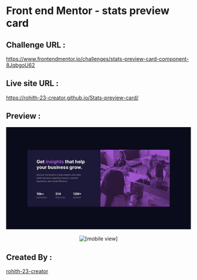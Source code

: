 # Front end Mentor - stats preview card

## Challenge URL :
  https://www.frontendmentor.io/challenges/stats-preview-card-component-8JqbgoU62

## Live site URL :
  https://rohith-23-creator.github.io/Stats-preview-card/
  
## Preview : 
  ![mobile](desktop-design.jpg)
  <p align="center">
   <img src="![mobile-design.jpg](mobile-design.jpg)" alt="[mobile view]"/>
  </p>
  
## Created By :
  [rohith-23-creator](https://github.com/rohith-23-creator)
